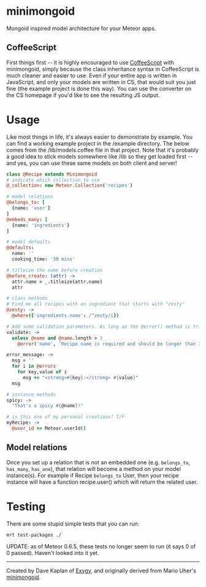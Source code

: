 minimongoid
===========

Mongoid inspired model architecture for your Meteor apps. 

## CoffeeScript
First things first -- it is highly encouraged to use [CoffeeScript](http://coffeescript.org/) with minimongoid, simply because the class inheritance syntax in CoffeeScript is much cleaner and easier to use. Even if your entire app is written in JavaScript, and only your models are written in CS, that would suit you just fine (the example project is done this way). You can use the converter on the CS homepage if you'd like to see the resulting JS output.

# Usage
Like most things in life, it's always easier to demonstrate by example. You can find a working example project in the /example directory. The below comes from the /lib/models.coffee file in that project. Note that it's probably a good idea to stick models somewhere like /lib so they get loaded first -- and yes, you can use these same models on both client and server!

```coffee
class @Recipe extends Minimongoid
# indicate which collection to use
@_collection: new Meteor.Collection('recipes')

# model relations
@belongs_to: [
  {name: 'user'}
]
@embeds_many: [
  {name: 'ingredients'}
]

# model defaults
@defaults:
  name: ''
  cooking_time: '30 mins'

# titleize the name before creation   
@before_create: (attr) ->
  attr.name = _.titleize(attr.name)
  attr

# class methods
# Find me all recipes with an ingredient that starts with "zesty"
@zesty: ->
  @where({'ingredients.name': /^zesty/i})

# Add some validation parameters. As long as the @error() method is triggered, then validation will fail
validate: ->
  unless @name and @name.length > 3
    @error('name', 'Recipe name is required and should be longer than 3 letters.')

error_message: ->
  msg = ''
  for i in @errors
    for key,value of i
      msg += "<strong>#{key}:</strong> #{value}"
  msg

# instance methods
spicy: ->
  "That's a spicy #{@name}!"

# is this one of my personal creations? T/F
myRecipe: ->
  @user_id == Meteor.userId()
```


## Model relations
Once you set up a relation that is *not* an embedded one (e.g. `belongs_to`, `has_many`, `has_one`), that relation will become a method on your model instance(s). For example if Recipe `belongs_to` User, then your recipe instance will have a function recipe.user() which will return the related user.


# Testing
There are some stupid simple tests that you can run:

    mrt test-packages ./

UPDATE: as of Meteor 0.6.5, these tests no longer seem to run (it says 0 of 0 passed). Haven't looked into it yet. 

-----
Created by Dave Kaplan of [Exygy](http://exygy.com), and originally derived from Mario Uher's [minimongoid](https://github.com/haihappen/minimongoid). 